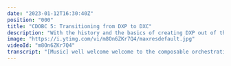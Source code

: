 ```yaml
---
date: "2023-01-12T16:30:40Z"
position: "000"
title: "CDOBC 5: Transitioning from DXP to DXC"
description: "With the history and the basics of creating DXP out of the way, in this lesson we focus on how to transition from the Digital Experience Platform to Digital Experience Composition Platform. DXCP helps you to orchestrate all sources in your ecosystem to communicate in a loosely coupled fashion while enabling content editors to make important experience composition decisions without the involvement of developers. No-code editing, universal preview across headless sources and personalization are a few of the features DXCP offers while leaving developers free to choose how they architect their code.\n\n0:00 - Intro\n1:14 - What is the difference between DXP and DXCP?\n2: 33 - DXP Architecture\n5:49 - DXCP Architecture\n7:34 - DXCP in one Sentence\n9:06 - What a DXCP is not...\n11:29 - So what is DXCP?\n15:54  - Domain Data vs Design Data\n22:01 - Conclusion\n22:44 - Terminology Recap\n24:28 - End\n\n========================================\nUniform\nhttps://uniform.dev/\n\nComposable Orchestration with Uniform Bootcamp\nhttps://www.headlesscreator.com/course/composable-dxp-with-uniform-bootcamp\n\nLiked what you saw? Why not register for a Free Account to discover all the free courses on Headless Creator.\nhttps://www.headlesscreator.com/\n\nSign up for our newsletter that focuses on everything Headless CMS and delivered directly to your inbox.\nhttps://www.headlesscreator.com/subscribe-to-our-newsletter\n========================================"
image: "https://i.ytimg.com/vi/m8On6ZKr7Q4/maxresdefault.jpg"
videoId: "m8On6ZKr7Q4"
transcript: "[Music] well welcome welcome to the composable orchestration with uniform boot camp course lesson number five the last lesson in this boot camp today we are talking about transitioning from dxp to DXE and our presenter is the one and only Tim benx he's the principal developer advocate ad uniform if you want to learn more about him I have a great interview that you could you probably know him already but if you don't know him go check out the interview I did with him uh it's located in the uh interview section the overview section of this uh boot camp with that said let's go ahead and bring Tim in Tim welcome glad to have you back I'm going to let you get started uh for those of you watching live if you have any questions put them in the chat Tim it's all yours all right here we go so today we will be talking about transitioning from the traditional dxp to DXE the new kit in town so um here we go let's see if we can go to the next slide there it is so I think the question on most people's minds is like what is the difference between these two because they're both saying digital experience the one is a digital experience platform the other one is digital experience composition and we might even call that digital experience composition platform so I think today I want to go over all kind of the differences between these two and then we dive into DXE a little bit more um especially about what it is not and then later on even of the extra little bits that uniform attaches to the traditional DXE ideas that we have now so um actually dxp and DXE both have the same outcome because what they do is they deliver an easy way for business users and content editors to kind of visually create experiences and add some personalization and whole bunch of stuff and the main thing here is that it's visual it's usable um content editors can go a very long way without bothering developers things like that so they both have that goal in mind the difference is that the underlying architecture is fundamentally changed from dxp to D DXE so let's dive into that a little bit first so let's start with the dxp the traditional architecture and so generally a dxp um has a CMS as its core as its base and it has a bunch of tools added on top to make it more of an experience platform because when we started way back when we had this web CMS thing and then it slowly people needed to have more control as content editors and less developer Focus first right and so they started with the CMS and then bolted stuff on and this is what generally what dxp architectures are dealing with and so um generally I'm not saying for all of them but most of these dxp architectures um are actually running on like a self-service hosting or maybe managed hosting and with that comes a whole bunch of things like because when the dxp updates you apply these updates because you manage the hosting right you have to deal with these things and then if you have customized something you will also have to then deal with that customization and the applied update and so um if you get a Christmas Peak or a Black Friday Peak you scale that hosting up and you deal with it and if you have to do maintenance database cleanup whatever it all comes on your plate as the architect or the devops owner or whatever you want to call it right and so on top of that also because these dxps stem for from a slightly older time they have a legacy and Legacy is not per se bad they chose a certain programming language on how to build certain things and because of that if you want to attach things to this dxp or ex you know extend it to other things you have to take into account that you have to do a programming um in the same way as the dxp has it done and so we know this a little bit as fender loog in especially as frontend developers like me if they have chosen a certain approach and then you have to keep choosing that and then because otherwise you don't have success with the the system um it's sometimes quite challenging for developers in an everchanging world to keep using that stuff from three years ago and you know what sometimes that stuff is great sometimes it's not it's all based on how much flexibility do you want as a developer as a brand um how flexibility in maintenance um Buck fixing but also changing up your system right and um because they started from a general CMS and then added stuff on top they are not always fully um uh there's not full coverage with apis for all the features and also because a lot of dxps didn't start out to be hatless they only added that on top another bolt on and kind of call this like a semi hatless because if they go full hatless right now they kind of alienate 10 years of history of people using their tool at different way so they have to find a mix so it's semi hatless and that can sometimes be tricky if it works it works be happy but generally it's hard and so now let's talk about DXE and remember it has the same goal but it you the tech below it is very very different so gen generally dxc's are Cloud native and all the tools they connect to are also Cloud native and with Cloud native a lot of cool things come like um updates are automatic because um the company that you are paying to actually build your DXE orchestrator or your platform actually does these updates for you right it happens in the cloud where it stays no worries um they are API first because they're built in a modern time and the big big thing is that they're Tech agnostic they're just apis talk to the apis you use them you might have sdks for specific Tech to make things easier but that doesn't mean that you cannot use them with tech that you choose it generally just works and that's a huge one for us developers and also that means it's it's also great for marketeers and maybe product owners because if you want to change and you want to add another Channel like an iPhone app or something the fact that it's Tech agnostic makes your Tech Team say do you want it this week or next rather than maybe in six months right it's a very different conversation um and it's not a CMS and you might um we'll talk a little bit later on this CMS business because you can store information in your DXE but it's not at its core a CMS a CMS is just part of the DXE as one of the components you kind of composed with so um and we'll talk about that a little later um so essentially this is a sentence that would say what DXE is it DXE allows you to select modern API first fenders and integrate them while enabling business users to work easily across these tools and so what that means is um you connect all these tools but then your content editors don't always have to understand exactly how that Dam system works or how that Pim system works because in DXE in the end editor interface of that DXE they are so well integrated that they're we almost we kind of don't call this integration anymore we call this orchestration the content editor doesn't have to understand the other system to use it so oh Marcelo is in yes I'm in real quick on on that if you go back so that means that uh not only you have your content editors that really don't need to know where this data is coming from or this content right cuz they're just working on the web mobile whatever but that means you also have domain specific people right that can be continue working on Salesforce and continue working on their pin and continue working on their Dam um and and that has nothing to do with how it's going to be delivered right so you can you can have separations of concerns like that as well yeah and uh in a few slides we will get there and I'll give you a good because um you're right of for coming in here with this because this is a huge point that we love to see with DXE right the separation of concerns but we'll get there I promise excellent let's first talk about what DXE is actually not because there's a few other players in this space and DXE is really new right and so we're all trying to kind of figure out what is DXE if I do this am I now a DXE and can I get the traction of the market or do I need to do a little bit more or a little bit less this direction and so what DXE is not it's just a data aggreg aggregator layer like you have a bunch of tools out there that say okay you have five headless sources let me just grab all their data and put it in one place so your developer can just query that one place so you get all the stuff right that's a lovely thing to do on its own but you are not a DXE if you just do that part because DXE also allows content editors to work with these Integrations rather than just tech people connect to them um it's also not a backend for front end this BFF that we like to call this um a back end for front end is generally um a system where components are defined and you add data to this components and marketers can really easily work with these so that kind of sounds like what you have in a DXE as well that we just discussed however BFFs only do that and also BFFs generally have a lot of opinion of okay we made these components but they are only in react or they're only with PHP or whatever language you want so they kind of lock you in a little bit you have to use their SDK to be able to work with that system it's not very open and of course these BFF systems out there now realize this and they're of course expanding and changing up but if you're just one of those backend for frontend layers you are not a full dxa and also if you are a CMS you're not a DXE because the whole idea is to not um have one center of the universe where everything is plugged in you should actually be able to plug out the DXE and everything still works or take out right so it's not CMS Centric we'll talk about that in a second because that's also why Marcelo just jumped into talk about that the DXE changes the Paradigm of how data flows but we'll get there in a sec so what is DXE actually right well actually it's a combination of all those three that we just mentioned and a bunch more things and so this is a pretty big slide here so I'll leave that on for a second and so what you should know about this that this is actually DXE in the eyes of uniform right so this is DXE plus the added fanciness of uniform and so uniform in our opinion is DXE plus a little bit um correct me if I'm wrong if I'm wrong my dear bosses but this is what I'm going with right now so if we have a look at what we see here in this um image we have the composable surfaces below which is like your content your media your you know your Salesforce all the sources and then you have this API orchestration bit then we have an experience layer where you can actually build your pages but there's a whole bunch more there's some front end related things there's Edge hosting there's Edge personalization and so there's a whole bunch more so let's let's start here first so um this composable API orchestration is basically where you integrate all these different sources of your data into and this system allows you to plug systems in really easily and always in the same way it works extremely well and it has super solid API for developers to query but also for the next bit which is here the experience layer to talk to because in your no code editor where you can drag and drop components that you have defined um you should also be able to talk to all the data for multi systems and that's what this API orchestration layer gives you and um in a proper DXE you can do it in a way where you can attach a resource let's say something out of a CMS or a list of things from let's say defense platform you connect that as a resource to a page and all the components have different fields right and so what you can do in a proper DXE with a nice no code experience editor you can actually select that resource attach it to a component and select only the fields that you want and it fills it up but if you then also like to enrich it with the YouTube API because of a whole bunch of extra metadata you attach that Resource as well and then you literally just click and drag the data that you need and your components are filled with data what that also means if you want to change your CMS to another one you do a few clicks and you remap the result of the API to your Fields you're good to go um then there's an extra magical bit where uniform shines specifically which is Edge caching and xge rendering and tracking so what that means is you can have all these sources all together um imagine you're not caching that well that's going to be one page with 100 API calls that's going to be slow right and uniform has this amazing ability to kind of very um kind of cache the results of the composable API orchestration layer the first red dots that we saw and then surgically uncache and Purge that cache specifically and because it's on the edge it's close to the user so you can have a fully server side rendered page cached from from the edge in 50 milliseconds which is amazing and if you do your job right you uncache it correctly as the DXE and then all should be good nothing too complex and on top of that it can um actually do personalization on the edge as well so if you go to a page that's in France and I go to one in Germany that same fast result actually has a different personalized output because that's what you want with DX's you want to be able to personalize all that stuff and so the last red dots on the right side is basically like in the context of all these things we have to be able to do some experimentation testing tracking of users insights all the stuff that sits there um so I hope this um kind of helps you out with seeing how this DXE fits because all of these things are Loosely coupled you can remove one and everything is still fine generally so um Marcelo here's your um about your question there is a new flow of data there's a new paradigm of how this works and we call this domain data versus design data and this is where things start to be really different from the dxp because in a dxp you have all your data in that CMS and then you build pages in your CMS right so your CMS is a data store for your base data for that stuff that worked in 10 years but it also hosts po s how you design a page in a certain context for a user so that's more volatile data data that might maybe after this campaign dies and you change it up right and so mixing these two things in a CMS can be quite messy and so in um a DXE this does not happen it's actually very different the DXE simplifies everything the page design of the context of the user so if I'm on a phone from France my page design looks this way if I'm on an iPad in Germany my page looks that way if I'm on a desktop in New York my page looks that way and it doesn't all have to mean personalization it's context towar and all your design data of how all these components work live in the DXE and all the rest is separated out into all the tools that you have connected so your hatless CMS has specific data that we call domain data that is data that defin your product your brand stuff that worked in 10 years right just like product um or pims or things like that where um the product data is enriched but only product data so as an example for example think about let's say you have a hatless CMS and you have an events website so in your CMS what you have is you have event venues you have artists you have dates you have things around the event that you need to know to be able to go there or like finding your way things like that and that's fully data modeled in that CMS because a new event happens next week um there's an artist there's a date there's a venue there's an amount of people that are allowed to go their tickets all that stuff right and your tickets are probably in your PIN right so domain data is specific to the domain of what that system is amazing at because imagine let's say that that event is next week in a traditional system in dxp um what you maybe want to do is add a checkbox to that event to make it featured because on the homepage now next week the new event is coming up let's make it big and flashy and add like a a banner and maybe add make it red whatever right make it more popping um if you now actually go into your data model and add that checkbox for Featured that works for that week right but what happens if that event is shown let's say in a search result that checkbox makes no sense but it's in your data model and will forever be there and I've seen projects where you had 25 checkbox and and drop downs and extra Fields just to be able to switch the context in for different things to then in for mobile this checkbox is red and for desktop this checkbox is red and let's show it like this and then in a year you look back and you're like I don't know why these checkboxes are here let me just remove one because I don't need it and then your Indian website is completely crashed and you didn't know why I I want to jump in here because I'm this is getting into that content modeling which I you know I'm a big fan and um and I think it's really important you know another example is you have an FAQ right where you're storing everything in the CMS and it's question answer but and you want to display it like you said you display it on the mobile or on the website one way but you also want to share with Salesforce for customer support so they can share it with their right and over there you need no design at all you're just sharing FAQs when you're mixing it up right in the CMS now you have basically uh dirty data right that you're you're providing that has nothing to do so it's not domain data anymore so yeah I love those examples and I love that fact that in a DXE you can totally keep that design uh content completely separate from the domain content really important uh aspect of it in my opinion what I love about this as well is the more mature you get as a company the bigger you get the more specialist you're going to hire to deal with certain data like I've worked with companies in the past when I was an agency that had four people that were dealing with search results these shoes cannot be next to that bag and stuff like that and we had people that were like there was like eight people writing copy that is approved by the president of the company right and so what if a Content editor had to do that and then put it in the CMS in 60 languages or whatever right that's really messy right so if you have this system like a DXE where you have your domain data on different places you can just connect it up the content editor the job of the content editor is just pick the right stuff and then make it look amazing but then you can have a team that is just dealing with approved copy you have a team that is just dealing with translations you have a team that is just dealing with maturing your products in the pin system or updating your algolia index so it's really well tuned you separate out how people work and if you scale to a big scale like you have 50 markets and you have different tools DXE is almost inevitable right and I'm so surprised Ro Roi on it is huge oh it's huge the bigger you get the more serious you are as a company with all these different levels the ROI shoots up basically yep definitely cool so I really wanted to talk about that difference in approach and um it makes it extremely flexible so in the end the DXE and the dxb actually have different outcome or sorry similar outcomes in goals but how they get there is quite different and the tech below it is especially different and so DXE kind of offers more flexibility and it's also technically agnostic um where content editors can just deal with stuff without calling developers because that happened to me a lot when I was a developer where something just wouldn't work right and in here of course things always don't really work that's normal but at least here you have flexibility to fix it really easily all right so we are now at our um terminology recap um luckily this wasn't the longest boot camp session so we we don't have to go too deep so what is a dxp you have to notice it's a digital experience platform that is now becoming Legacy still works but it's Legacy then we have DXE which is the new kit on the Block which is digital experience composition um and well we just went over all the differences so hopefully you remember that for your um later on when you do the test um also you need to know what cloud native is we we went over that quite fast so Cloud native is basically a tool that lives in the cloud and is using tools that are also in that cloud so there's um not that much custom stuff and there's not so much that you for you to maintain because the cloud servers offers that for you so it's it's a lot easier um then we have managed hosting um basically this can be in the cloud but you control how it's hosted or a company controls that server for you and they proficient it for you but it's still managed you have to do stuff for it um then we have the domain data versus the design data which we just spoke about so domain data is data that is non-changeable and defines your brand or product it works in every channel um from a bus stop to a phone and it's still good in 10 years design data is much more volatile because it's in context of a thing at a time for example we have one Camp campaign this week so everything looks this way that's much more design oriented or it's two columns or five columns that's design data um that's it um thank you very much for listening and um if you have any questions feel free um Marcelo any last thoughts um the last one I got to say as a Content modeler the last one to me is extremely important because it sets up your organization for scalability for the future where when you throw away that that design that now looks old and you want to add new channels you are you haven't polluted your domain content with stuff that you don't need in there so that to me is amazing but the only other thought be besides that is Tim as always amazing job man always thank you I like it we can always count on you doing a great job so thank you so much people want to get a hold of you the Twitter right there is the best here this is Twitter come on you can do it you can do it yeah you've done that many times I just oh I can do this in my sleep man you can wake me up and I go right there I'm not there yet all right Tim thank you so much and thanks for the rest of you um for attending this boot camp it's over this boot camp is done uh but you can continue your journey learning all about DXE we have a course called beginners got to DXE it's on headless creator.com so go get your free account there and you'll be able to uh start that course we're going to be adding tons of lessons to it so uh make sure you get that account also if you want to get your knowledge certificate on this boot camp U make sure you study uh use the study guides which are included uh in the advanced section uh you'll be able to study all of that and then you'll be able to go ahead and get the exam and get your certificate and tell the world that you are fully knowledgeable on DXE and as always if you want to get a hold of me right there see see I could do this no problem Marcelo listc creator.com so uh we will see you on the beginner guide to DXE course have a great one everybody cheers [Music] oh"
---
```


